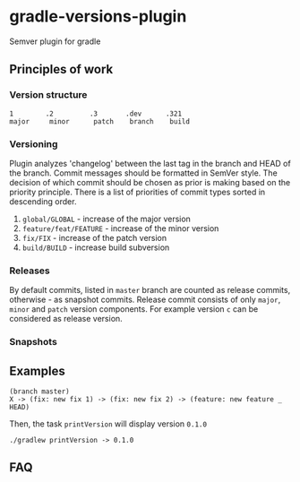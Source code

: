 # gradle-versions-plugin

Semver plugin for gradle

## Principles of work

### Version structure
```
1        .2         .3       .dev      .321
major     minor      patch    branch    build
```

### Versioning

Plugin analyzes 'changelog' between the last tag in the branch and HEAD of the branch. Commit messages should be formatted in SemVer style.
The decision of which commit should be chosen as prior is making based on the priority principle. There is a list of priorities of commit types sorted in descending order.

1. `global/GLOBAL` - increase of the major version
2. `feature/feat/FEATURE` - increase of the minor version
3. `fix/FIX` - increase of the patch version
4. `build/BUILD` - increase build subversion

### Releases

By default commits, listed in `master` branch are counted as release commits, otherwise - as snapshot commits. Release commit consists of only `major`, `minor` and `patch` version components. For example version `c` can be considered as release version.

### Snapshots

## Examples

```
(branch master)
X -> (fix: new fix 1) -> (fix: new fix 2) -> (feature: new feature _ HEAD)
```
Then, the task `printVersion` will display version `0.1.0`
```
./gradlew printVersion -> 0.1.0
```
## FAQ
